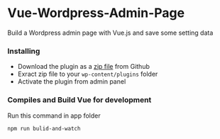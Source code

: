 # Vue-Wordpress-Admin-Page
Build a Wordpress admin page with Vue.js and save some setting data


### Installing
- Download the plugin as a [zip file](https://github.com/mohsenjahani/Vue-Wordpress-Admin-Page/archive/master.zip) from Github
- Exract zip file to your `wp-content/plugins` folder 
- Activate the plugin from admin panel

### Compiles and Build Vue for development
Run this command in app folder
```
npm run bulid-and-watch
```
